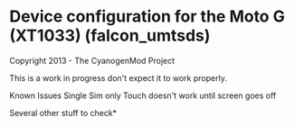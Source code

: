 Device configuration for the Moto G (XT1033) (falcon_umtsds)
===============================

Copyright 2013 - The CyanogenMod Project

This is a work in progress don't expect it to work properly.

Known Issues
Single Sim only
Touch doesn't work until screen goes off

Several other stuff to check*


